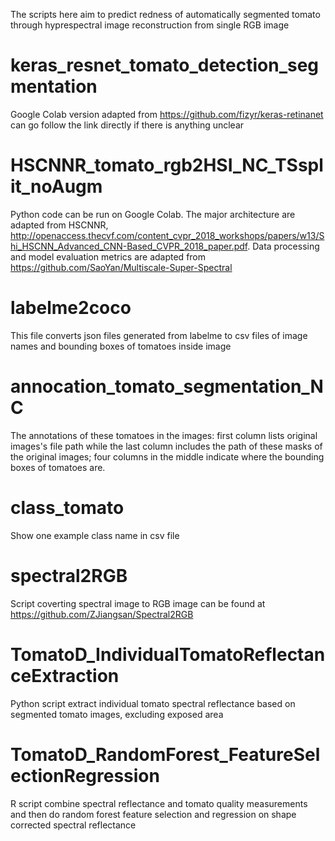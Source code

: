 The scripts here aim to predict redness of automatically segmented tomato through hyprespectral image reconstruction from single RGB image

# keras_resnet_tomato_detection_segmentation
Google Colab version adapted from  https://github.com/fizyr/keras-retinanet
can go follow the link directly if there is anything unclear
# HSCNNR_tomato_rgb2HSI_NC_TSsplit_noAugm
Python code can be run on Google Colab. The major architecture are adapted from HSCNNR, http://openaccess.thecvf.com/content_cvpr_2018_workshops/papers/w13/Shi_HSCNN_Advanced_CNN-Based_CVPR_2018_paper.pdf.
Data processing and model evaluation metrics are adapted from https://github.com/SaoYan/Multiscale-Super-Spectral
# labelme2coco
This file converts json files generated from labelme to csv files of image names and bounding boxes of tomatoes inside image
# annocation_tomato_segmentation_NC
The annotations of these tomatoes in the images: first column lists original images's file path while the last column includes the path of these masks of the original images; four columns in the middle indicate where the bounding boxes of tomatoes are.
# class_tomato
Show one example class name in csv file
# spectral2RGB 
Script coverting spectral image to RGB image can be found at https://github.com/ZJiangsan/Spectral2RGB
# TomatoD_IndividualTomatoReflectanceExtraction
Python script extract individual tomato spectral reflectance based on segmented tomato images, excluding exposed area
# TomatoD_RandomForest_FeatureSelectionRegression
R script combine spectral reflectance and tomato quality measurements and then do random forest feature selection and regression on shape corrected spectral reflectance
